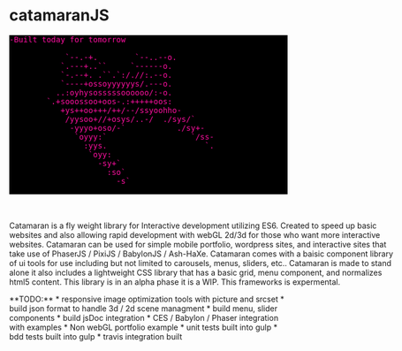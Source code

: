 catamaranJS
=============
<pre style="background:#000; color:#FA0F9E">
-Built today for tomorrow

            `--.-+.        `--..--o.               
           `.---+..``     `------o.               
           `-.--+. .``.`:/.//:.--o.               
           `----+ossoyyyyyys/.---o.               
          ..:oyhysosssssoooooo/:-o.               
        `.+sooossoo+oos-.:+++++oos:               
           +ys++oo+++/++/--/ssyoohho-             
            /yysoo+//+osys/..-/  ./sys/`          
             -yyyo+oso/-`           ./sy+-        
              `oyyy:`                  `/ss-      
                :yys.                     `.      
                 `oyy:                            
                   -sy+`                          
                     :so`                         
                       -s`                        
                                                       
</pre>
<div style="float:left; width:700px; margin-top:20px;">
  <p>Catamaran is a fly weight library for Interactive development utilizing ES6. Created to speed up basic websites and also allowing rapid development with webGL 2d/3d for those who want more interactive websites. Catamaran can be used for simple mobile portfolio, wordpress sites, and interactive sites that take use of PhaserJS / PixiJS / BabylonJS / Ash-HaXe.  Catamaran comes with a baisic component library of ui tools for use including but not limited to carousels, menus, sliders, etc.. Catamaran is made to stand alone it also includes a lightweight CSS library that has a basic grid, menu component, and normalizes html5 content.  This library is in an alpha phase it is a WIP. This frameworks is expermental.
   </p>

</div>
**TODO:**
* responsive image optimization tools with picture and srcset
* build json format to handle 3d / 2d scene managment
* build menu, slider components
* build jsDoc integration 
* CES / Babylon / Phaser integration with examples
* Non webGL portfolio example 
* unit tests built into gulp
* bdd tests built into gulp
* travis integration built
